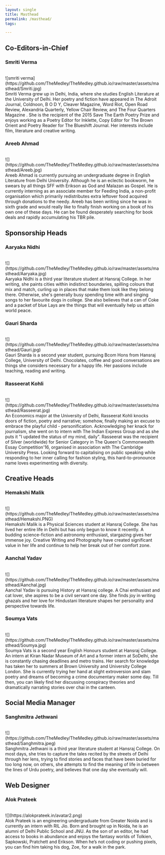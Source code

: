 ```yaml
---
layout: single
title: Masthead
permalink: /masthead/
tags:

---
```


## Co-Editors-in-Chief

### Smriti Verma
<br>
![smriti verma](https://github.com/TheMedley/TheMedley.github.io/raw/master/assets/masthead/Smriti.jpg)
<br>
Smriti Verma grew up in Delhi, India, where she studies English Literature at the University of Delhi. Her poetry and fiction have appeared in The Adroit Journal, Coldnoon, B O D Y, Cleaver Magazine, Word Riot, Open Road Review, Alexandria Quarterly, Yellow Chair Review, and The Four Quarters Magazine . She is the recipient of the 2015 Save The Earth Poetry Prize and enjoys working as a Poetry Editor for Inklette, Copy Editor for The Brown Orient and Poetry Reader for The Blueshift Journal. Her interests include film, literature and creative writing.
<br>


### Areeb Ahmad
<br>
![](https://github.com/TheMedley/TheMedley.github.io/raw/master/assets/masthead/Areeb.jpg)
<br>
Areeb Ahmad is currently pursuing an undergraduate degree in English Literature from Delhi University. Although he is an eclectic bookworm, he swears by all things SFF with Erikson as God and Malazan as Gospel. He is currently interning as an associate member for Feeding India, a non-profit organisation which primarily redistributes extra leftover food acquired through donations to the needy. Areeb has been writing since he was in sixth grade and would really like to finally finish working on a book of his own one of these days. He can be found desperately searching for book deals and rapidly accumulating his TBR pile.<br>

## Sponsorship Heads

### Aaryaka Nidhi
<br>
![](https://github.com/TheMedley/TheMedley.github.io/raw/master/assets/masthead/Aaryaka.jpg)
<br>
Aaryaka Nidhi is a third year literature student at Hansraj College. In her writing, she paints cities within indistinct boundaries, spilling colours that mix and match, curling up in places that make them look like they belong there. Otherwise, she's generally busy spending time with and singing songs to her favourite dogs in college. She also believes that a can of Coke and a packet of blue Lays are the things that will eventually help us attain world peace. <br>

### Gauri Sharda
<br>
![](https://github.com/TheMedley/TheMedley.github.io/raw/master/assets/masthead/Gauri.jpg)
<br>
Gauri Sharda is a second year student, pursuing Bcom Hons from Hansraj College, University of Delhi. Chocolates, coffee and good conversations are things she considers necessary for a happy life. Her passions include teaching, reading and writing.<br>

### Rasseerat Kohli
<br>
![](https://github.com/TheMedley/TheMedley.github.io/raw/master/assets/masthead/Rasseerat.jpg)
<br>
An Economics major at the University of Delhi, Rasseerat Kohli knocks doors of fiction, poetry and narrative; somehow, finally making an excuse to embrace the playful child - personification. Acknowledging her knack for journalism, she went on to intern with The Indian Express Group and as she puts it "I updated the status of my mind, daily". Rasseerat was the recipient of Silver (worldwide) for Senior Category in The Queen's Commonwealth Essay Competition'16, organised in association with The Cambridge University Press. Looking forward to capitalising on public speaking while responding to her inner calling for fashion styling, this hard-to-pronounce name loves experimenting with diversity. <br>

## Creative Heads

### Hemakshi Malik
<br>
![](https://github.com/TheMedley/TheMedley.github.io/raw/master/assets/masthead/Hemakshi.PNG)
<br>
Hemakshi Malik is a Physical Sciences student at Hansraj College. She has lived her entire life in Delhi but has only begun to know it recently. A budding science-fiction and astronomy enthusiast, stargazing gives her immense joy. Creative Writing and Photography have created significant value in her life and continue to help her break out of her comfort zone.<br>

### Aanchal Yadav
<br>
![](https://github.com/TheMedley/TheMedley.github.io/raw/master/assets/masthead/Aanchal.jpg)
<br>
Aanchal Yadav is pursuing History at Hansraj college. A Chai enthusiast and cat lover, she aspires to be a civil servant one day. She finds joy in writing ghazals and her love for Hindustani literature shapes her personality and perspective towards life.<br>

### Soumya Vats
<br>
![](https://github.com/TheMedley/TheMedley.github.io/raw/master/assets/masthead/Soumya.jpg)
<br>
Soumya Vats is a second year English Honours student at Hansraj College. An intern at Kiran Nadar Museum of Art and a former intern at SoDelhi, she is constantly chasing deadlines and metro trains. Her search for knowledge has taken her to summers at Brown University and University College London. She is currently trying her hand at slight extroversion and slam poetry and dreams of becoming a crime documentary maker some day. Till then, you can likely find her discussing conspiracy theories and dramatically narrating stories over chai in the canteen.<br>

## Social Media Manager

### Sanghmitra Jethwani
<br>
![](https://github.com/TheMedley/TheMedley.github.io/raw/master/assets/masthead/Sanghmitra.jpeg)
<br>
Sanghmitra Jethwani is a third year literature student at Hansraj College. On most days, she tries to capture the tales recited by the streets of Delhi through her lens, trying to find stories and faces that have been buried for too long now, on others, she attempts to find the meaning of life in between the lines of Urdu poetry, and believes that one day she eventually will.<br>

## Web Designer

### Alok Prateek
<br>
![](https://alokprateek.in/avatar2.png)
<br>
Alok Prateek is an engineering undergraduate from Greater Noida and is currently an intern with RIL Jio. Born and brought up in Noida, he is an alumni of Delhi Public School and JNU. As the son of an editor, he had access to books in abundance and enjoys the fantasy worlds of Tolkien, Sapkowski, Pratchett and Erikson. When he’s not coding or pushing pixels, you can find him taking his dog, Zoe, for a walk in the park.